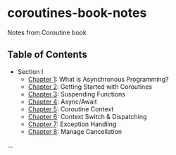 # coroutines-book-notes
Notes from Coroutine book

## Table of Contents
- Section I
   - [Chapter 1](section-01/What-is-Asynchronous-Programming.md): What is Asynchronous Programming?
   - [Chapter 2](section-01/Getting-Started-With-Coroutines.md): Getting Started with Coroutines
   - [Chapter 3](section-01/Suspending-Functions.md): Suspending Functions
   - [Chapter 4](section-01/Async-Await.md): Async/Await
   - [Chapter 5](section-01/Coroutine-Context.md): Coroutine Context
   - [Chapter 6](section-01/Context-Switch&Dispatching.md): Context Switch & Dispatching
   - [Chapter 7](section-01/Context-Switch&Dispatching.md): Exception Handling
   - [Chapter 8](section-01/Manage-Cancellation.md): Manage Cancellation

...
